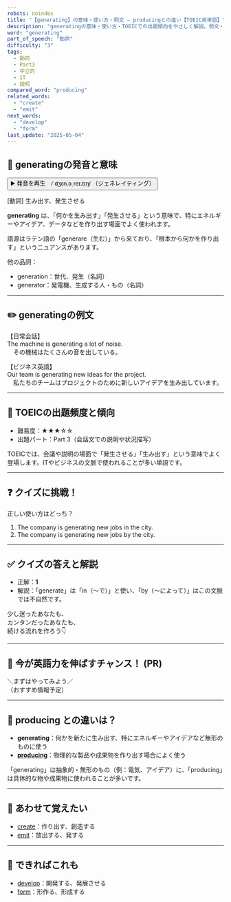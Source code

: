 ```yaml
---
robots: noindex
title: "【generating】の意味・使い方・例文 ― producingとの違い【TOEIC英単語】"
description: "generatingの意味・使い方・TOEICでの出題傾向をやさしく解説。例文・クイズ付きでproducingとの違いもわかりやすく学べます。"
word: "generating"
part_of_speech: "動詞"
difficulty: "3"
tags:
  - 動詞
  - Part3
  - 中立的
  - IT
  - 説明
compared_word: "producing"
related_words:
  - "create"
  - "emit"
next_words:
  - "develop"
  - "form"
last_update: "2025-05-04"
---
```


## 🔰 generatingの発音と意味

<button class="play-audio" onclick="playTTS('generating')">
  <span class="play-audio-main">
    ▶️ 発音を再生　/ˈdʒɛn.əˌreɪ.tɪŋ/
  </span>
  <span class="play-audio-sub">
    （ジェネレイティング）
  </span>
</button>

[動詞] 生み出す、発生させる

**generating** は、「何かを生み出す」「発生させる」という意味で、特にエネルギーやアイデア、データなどを作り出す場面でよく使われます。

語源はラテン語の「generare（生む）」から来ており、「根本から何かを作り出す」というニュアンスがあります。

他の品詞：  
- generation：世代、発生（名詞）
- generator：発電機、生成する人・もの（名詞）

---

## ✏️ generatingの例文

【日常会話】  
The machine is generating a lot of noise.  
　その機械はたくさんの音を出している。

【ビジネス英語】  
Our team is generating new ideas for the project.  
　私たちのチームはプロジェクトのために新しいアイデアを生み出しています。

---

## 🎯 TOEICの出題頻度と傾向

- 難易度：★★★☆☆
- 出題パート：Part 3（会話文での説明や状況描写）

TOEICでは、会議や説明の場面で「発生させる」「生み出す」という意味でよく登場します。ITやビジネスの文脈で使われることが多い単語です。

---

## ❓ クイズに挑戦！

正しい使い方はどっち？

1. The company is generating new jobs in the city.  
2. The company is generating new jobs by the city.

---

## ✅ クイズの答えと解説

- 正解：**1**
- 解説：「generate」は「in（〜で）」と使い、「by（〜によって）」はこの文脈では不自然です。

少し迷ったあなたも、  
カンタンだったあなたも、  
続ける流れを作ろう👇️

---

## 🚀 今が英語力を伸ばすチャンス！ (PR)

<div class="info-center">
＼まずはやってみよう／<br>  
（おすすめ情報予定）
</div>

---

## 🤔  producing との違いは？

- **generating**：何かを新たに生み出す、特にエネルギーやアイデアなど無形のものに使う
- **[producing](/word/producing/)**：物理的な製品や成果物を作り出す場合によく使う

「generating」は抽象的・無形のもの（例：電気、アイデア）に、「producing」は具体的な物や成果物に使われることが多いです。

---

## 🧩 あわせて覚えたい

- [create](/word/create/)：作り出す、創造する
- [emit](/word/emit/)：放出する、発する

---

## 📖 できればこれも

- [develop](/word/develop/)：開発する、発展させる
- [form](/word/form/)：形作る、形成する

<!-- cvid: aid26_bid08 -->
